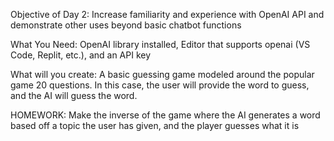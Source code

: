 Objective of Day 2: Increase familiarity and experience with OpenAI API and demonstrate other uses beyond basic chatbot functions

What You Need: OpenAI library installed, Editor that supports openai (VS Code, Replit, etc.), and an API key

What will you create: A basic guessing game modeled around the popular game 20 questions. In this case, the user will provide the word to guess, and the AI will guess the word.

HOMEWORK: Make the inverse of the game where the AI generates a word based off a topic the user has given, and the player guesses what it is